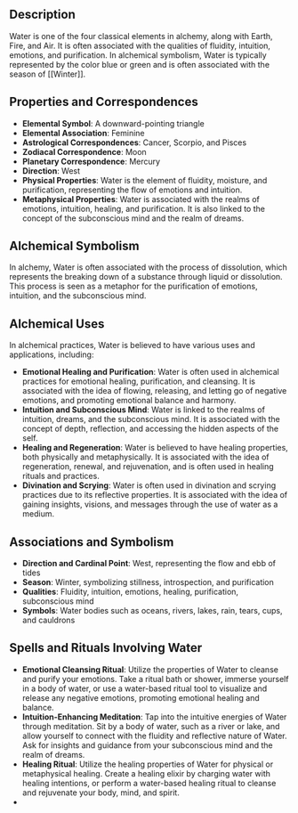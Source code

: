 ## Description
Water is one of the four classical elements in alchemy, along with Earth, Fire, and Air. It is often associated with the qualities of fluidity, intuition, emotions, and purification. In alchemical symbolism, Water is typically represented by the color blue or green and is often associated with the season of [[Winter]].

## Properties and Correspondences
- **Elemental Symbol**: A downward-pointing triangle
- **Elemental Association**: Feminine
- **Astrological Correspondences**: Cancer, Scorpio, and Pisces
- **Zodiacal Correspondence**: Moon
- **Planetary Correspondence**: Mercury
- **Direction**: West
- **Physical Properties**: Water is the element of fluidity, moisture, and purification, representing the flow of emotions and intuition.
- **Metaphysical Properties**: Water is associated with the realms of emotions, intuition, healing, and purification. It is also linked to the concept of the subconscious mind and the realm of dreams.

## Alchemical Symbolism
In alchemy, Water is often associated with the process of dissolution, which represents the breaking down of a substance through liquid or dissolution. This process is seen as a metaphor for the purification of emotions, intuition, and the subconscious mind.

## Alchemical Uses
In alchemical practices, Water is believed to have various uses and applications, including:

- **Emotional Healing and Purification**: Water is often used in alchemical practices for emotional healing, purification, and cleansing. It is associated with the idea of flowing, releasing, and letting go of negative emotions, and promoting emotional balance and harmony.
- **Intuition and Subconscious Mind**: Water is linked to the realms of intuition, dreams, and the subconscious mind. It is associated with the concept of depth, reflection, and accessing the hidden aspects of the self.
- **Healing and Regeneration**: Water is believed to have healing properties, both physically and metaphysically. It is associated with the idea of regeneration, renewal, and rejuvenation, and is often used in healing rituals and practices.
- **Divination and Scrying**: Water is often used in divination and scrying practices due to its reflective properties. It is associated with the idea of gaining insights, visions, and messages through the use of water as a medium.

## Associations and Symbolism
- **Direction and Cardinal Point**: West, representing the flow and ebb of tides
- **Season**: Winter, symbolizing stillness, introspection, and purification
- **Qualities**: Fluidity, intuition, emotions, healing, purification, subconscious mind
- **Symbols**: Water bodies such as oceans, rivers, lakes, rain, tears, cups, and cauldrons

## Spells and Rituals Involving Water
- **Emotional Cleansing Ritual**: Utilize the properties of Water to cleanse and purify your emotions. Take a ritual bath or shower, immerse yourself in a body of water, or use a water-based ritual tool to visualize and release any negative emotions, promoting emotional healing and balance.
- **Intuition-Enhancing Meditation**: Tap into the intuitive energies of Water through meditation. Sit by a body of water, such as a river or lake, and allow yourself to connect with the fluidity and reflective nature of Water. Ask for insights and guidance from your subconscious mind and the realm of dreams.
- **Healing Ritual**: Utilize the healing properties of Water for physical or metaphysical healing. Create a healing elixir by charging water with healing intentions, or perform a water-based healing ritual to cleanse and rejuvenate your body, mind, and spirit.
-
